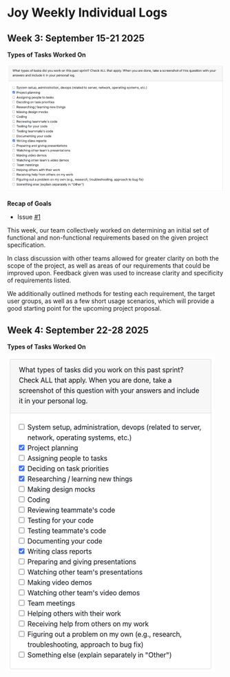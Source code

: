 # Joy Weekly Individual Logs

## Week 3: September 15-21 2025

**Types of Tasks Worked On**

![week 3 task categories](imagesForJoyLogs/week-3-log-ss.png)

**Recap of Goals**

- Issue [#1](https://github.com/COSC-499-W2025/capstone-project-team-20/issues/1)

This week, our team collectively worked on determining an initial set of functional and non-functional requirements based on the given project specification.

In class discussion with other teams allowed for greater clarity on both the scope of the project, as well as areas of our requirements that could be improved upon. Feedback given was used to increase clarity and specificity of requirements listed.

We additionally outlined methods for testing each requirement, the target user groups, as well as a few short usage scenarios, which will provide a good starting point for the upcoming project proposal.

## Week 4: September 22-28 2025

**Types of Tasks Worked On**

![week 4 task categories](imagesForJoyLogs/week-4-tasks.png)
